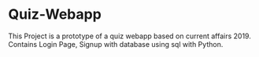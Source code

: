 # Quiz-Webapp
This Project is a prototype of a quiz webapp based on current affairs 2019.
Contains Login Page, Signup with database using sql with Python.
